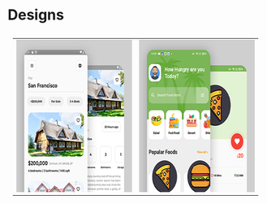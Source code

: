 # Designs

<table style="padding:10px">
  <tr>
    <td><a href="./rps_ui_e1"><img src="./captures/capture_1.jpg"  alt="Design 1" width = 300px height =300px ></a></td>
    <td><a href="./rps_ui_e2"><img src="./captures/capture_2.jpg"  alt="Design 2" width = 300px height =300px ></a></td>
  </tr>
</table>
